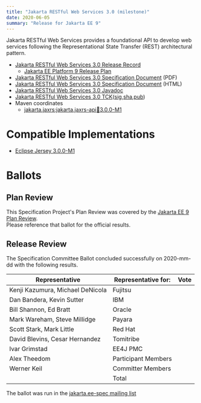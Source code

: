 ```yaml
---
title: "Jakarta RESTful Web Services 3.0 (milestone)"
date: 2020-06-05
summary: "Release for Jakarta EE 9"
---
```

Jakarta RESTful Web Services provides a foundational API to develop web services
following the Representational State Transfer (REST) architectural pattern.

* [Jakarta RESTful Web Services 3.0 Release Record](https://projects.eclipse.org/projects/ee4j.jaxrs/releases/3.0)
  * [Jakarta EE Platform 9 Release Plan](https://eclipse-ee4j.github.io/jakartaee-platform/jakartaee9/JakartaEE9ReleasePlan)
* [Jakarta RESTful Web Services 3.0 Specification Document](./restful-ws-spec-3.0-M1.pdf) (PDF)
* [Jakarta RESTful Web Services 3.0 Specification Document](./restful-ws-spec-3.0-M1.html) (HTML)
* [Jakarta RESTful Web Services 3.0 Javadoc](./apidocs)
* [Jakarta RESTful Web Services 3.0 TCK]()([sig](),[sha](),[pub]())
* Maven coordinates
  * [jakarta.jaxrs:jakarta.jaxrs-api:jar:3.0.0-M1](https://search.maven.org/artifact/jakarta.ws.rs/jakarta.ws.rs-api/3.0.0-M1/jar)


# Compatible Implementations

* [Eclipse Jersey 3.0.0-M1](https://repo1.maven.org/maven2/org/glassfish/jersey/bundles/jaxrs-ri/3.0.0-M1/jaxrs-ri-3.0.0-M1.jar)

# Ballots

## Plan Review

[//]: # (For Jakarta EE 9, the Platform Plan Review covered 95% of the Specification Projects.  For those Projects, just use the following statement in this Plan Review section:)

This Specification Project's Plan Review was covered by the [Jakarta EE 9 Plan Review](https://jakarta.ee/specifications/platform/9/).  
Please reference that ballot for the official results.

[//]: # (If your Project was required to do a standalone Plan Review...  You'll need to perform an official Plan Review ballot and record the results here.)

## Release Review

The Specification Committee Ballot concluded successfully on 2020-mm-dd with the following results.

| Representative                                 | Representative for: | Vote |
|------------------------------------------------|---------------------|------|
| Kenji Kazumura, Michael DeNicola               | Fujitsu             |      |
| Dan Bandera, Kevin Sutter                      | IBM                 |      |
| Bill Shannon, Ed Bratt                         | Oracle              |      |
| Mark Wareham, Steve Millidge                   | Payara              |      |
| Scott Stark, Mark Little                       | Red Hat             |      |
| David Blevins, Cesar Hernandez                 | Tomitribe           |      |
| Ivar Grimstad                                  | EE4J PMC            |      |
| Alex Theedom                                   | Participant Members |      |
| Werner Keil                                    | Committer Members   |      |
|                                                | Total               |      |

The ballot was run in the [jakarta.ee-spec mailing list]()
